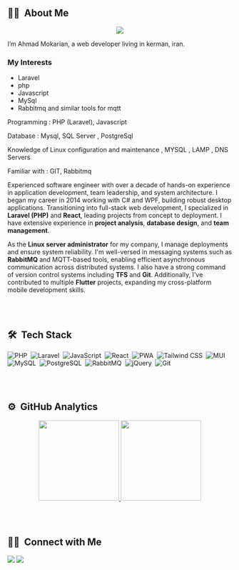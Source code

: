 

## 👩‍💻 &nbsp;About Me

<p align="center">
  <a href="https://skillicons.dev">
    <img src="https://skillicons.dev/icons?i=php,laravel,js,react,tailwind,bootstrap,c,mui,mysql,postgresql,rabbitmq,jquery,git" />
  </a>
</p>

I’m Ahmad Mokarian, a web developer living in kerman, iran.

### My Interests

-   Laravel
-   php
-   Javascript
-   MySql
-   Rabbitmq and similar tools for mqtt

Programming : PHP (Laravel), Javascript

Database : Mysql, SQL Server , PostgreSql

Knowledge of Linux configuration and maintenance , MYSQL , LAMP , DNS Servers

Familiar with : GIT, Rabbitmq

Experienced software engineer with over a decade of hands-on experience in application development, team leadership, and system architecture. I began my career in 2014 working with C# and WPF, building robust desktop applications. Transitioning into full-stack web development, I specialized in  **Laravel (PHP)**  and  **React**, leading projects from concept to deployment. I have extensive experience in  **project analysis**,  **database design**, and  **team management**.

As the  **Linux server administrator**  for my company, I manage deployments and ensure system reliability. I'm well-versed in messaging systems such as  **RabbitMQ**  and MQTT-based tools, enabling efficient asynchronous communication across distributed systems. I also have a strong command of version control systems including  **TFS**  and  **Git**. Additionally, I've contributed to multiple  **Flutter**  projects, expanding my cross-platform mobile development skills.

<br/>
<br/>

## 🛠 &nbsp;Tech Stack

![PHP](https://img.shields.io/badge/-PHP-05122A?style=for-the-badge&logo=php)&nbsp;
![Laravel](https://img.shields.io/badge/-Laravel-05122A?style=for-the-badge&logo=laravel)&nbsp;
![JavaScript](https://img.shields.io/badge/-JavaScript-05122A?style=for-the-badge&logo=javascript)&nbsp;
![React](https://img.shields.io/badge/-React-05122A?style=for-the-badge&logo=react)&nbsp;
![PWA](https://img.shields.io/badge/-PWA-05122A?style=for-the-badge&logo=pwa&logoColor=C21325)&nbsp;
![Tailwind CSS](https://img.shields.io/badge/-TailwindCSS-05122A?style=for-the-badge&logo=tailwindCSS&logoColor=06B6D4)&nbsp;
![MUI](https://img.shields.io/badge/-MUI-05122A?style=for-the-badge&logo=mui&logoColor=007FFF)&nbsp;
![MySQL](https://img.shields.io/badge/-MySQL-05122A?style=for-the-badge&logo=mysql&logoColor=007FFF)&nbsp;
![PostgreSQL](https://img.shields.io/badge/-PostgreSQL-05122A?style=for-the-badge&logo=postgresql&logoColor=007FFF)&nbsp;
![RabbitMQ](https://img.shields.io/badge/-RabbitMQ-05122A?style=for-the-badge&logo=rabbitmq&logoColor=FF4154)&nbsp;
![jQuery](https://img.shields.io/badge/-jQuery-05122A?style=for-the-badge&logo=jQuery)&nbsp;
![Git](https://img.shields.io/badge/-Git-05122A?style=for-the-badge&logo=git)&nbsp;

<br/>
<br/>

## ⚙️ &nbsp;GitHub Analytics

<p align="center">
<a href="https://github.com/mokarian91">
  <img height="180em" src="https://github-readme-stats-eight-theta.vercel.app/api?username=mokarian91&show_icons=true&theme=algolia&include_all_commits=true&count_private=true"/>
  <img height="180em" src="https://github-readme-stats-eight-theta.vercel.app/api/top-langs/?username=mokarian91&layout=compact&langs_count=8&theme=algolia"/>
</a>
</p>

<br/>
<br/>

## 🤝🏻 &nbsp;Connect with Me

<p align="left">
<a href="https://www.linkedin.com/in/ahmad-mokarian-06b51270"><img src="https://img.shields.io/badge/-LinkedIn-0077B5?style=flat&logo=Linkedin&logoColor=white"/></a>
<a href="mailto:mokarian91@gmail.com"><img src="https://img.shields.io/badge/-Gmail-D14836?style=flat&logo=Gmail&logoColor=white"/></a>
</p>
